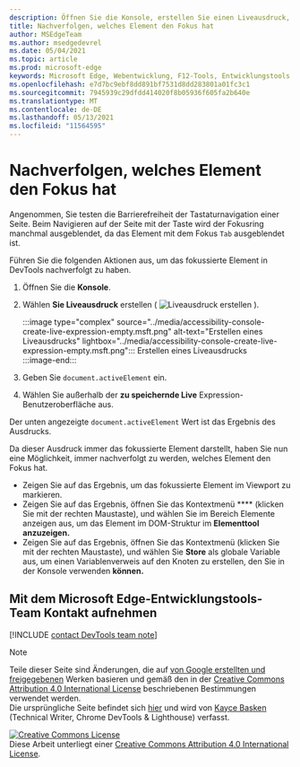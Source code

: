 ```yaml
---
description: Öffnen Sie die Konsole, erstellen Sie einen Liveausdruck, und legen Sie den Ausdruck auf document.activeElement.
title: Nachverfolgen, welches Element den Fokus hat
author: MSEdgeTeam
ms.author: msedgedevrel
ms.date: 05/04/2021
ms.topic: article
ms.prod: microsoft-edge
keywords: Microsoft Edge, Webentwicklung, F12-Tools, Entwicklungstools
ms.openlocfilehash: e7d7bc9ebf8dd891bf7531d8dd283801a01fc3c1
ms.sourcegitcommit: 7945939c29dfdd414020f8b05936f605fa2b640e
ms.translationtype: MT
ms.contentlocale: de-DE
ms.lasthandoff: 05/13/2021
ms.locfileid: "11564595"
---
```

<!-- Copyright Kayce Basques 

   Licensed under the Apache License, Version 2.0 (the "License");
   you may not use this file except in compliance with the License.
   You may obtain a copy of the License at

       https://www.apache.org/licenses/LICENSE-2.0

   Unless required by applicable law or agreed to in writing, software
   distributed under the License is distributed on an "AS IS" BASIS,
   WITHOUT WARRANTIES OR CONDITIONS OF ANY KIND, either express or implied.
   See the License for the specific language governing permissions and
   limitations under the License.  -->  
# <a name="track-which-element-has-focus"></a>Nachverfolgen, welches Element den Fokus hat  

Angenommen, Sie testen die Barrierefreiheit der Tastaturnavigation einer Seite.  Beim Navigieren auf der Seite mit der Taste wird der Fokusring manchmal ausgeblendet, da das Element mit dem Fokus `Tab` ausgeblendet ist.  

Führen Sie die folgenden Aktionen aus, um das fokussierte Element in DevTools nachverfolgt zu haben.  

1.  Öffnen Sie die **Konsole**.  
1.  Wählen **Sie Liveausdruck** erstellen \( ![ Liveausdruck ](../media/create-live-expression-icon.msft.png) erstellen \).  
    
    :::image type="complex" source="../media/accessibility-console-create-live-expression-empty.msft.png" alt-text="Erstellen eines Liveausdrucks" lightbox="../media/accessibility-console-create-live-expression-empty.msft.png":::
       Erstellen eines Liveausdrucks  
    :::image-end:::  
    
1.  Geben Sie `document.activeElement` ein.  
1.  Wählen Sie außerhalb der **zu speichernde Live** Expression-Benutzeroberfläche aus.  
    
Der unten angezeigte `document.activeElement` Wert ist das Ergebnis des Ausdrucks.  

Da dieser Ausdruck immer das fokussierte Element darstellt, haben Sie nun eine Möglichkeit, immer nachverfolgt zu werden, welches Element den Fokus hat.  

*   Zeigen Sie auf das Ergebnis, um das fokussierte Element im Viewport zu markieren.  
*   Zeigen Sie auf das Ergebnis, öffnen Sie das Kontextmenü **** \(klicken Sie mit der rechten Maustaste\), und wählen Sie im Bereich Elemente anzeigen aus, um das Element im DOM-Struktur im **Elementtool anzuzeigen.**  
*   Zeigen Sie auf das Ergebnis, öffnen Sie das Kontextmenü \(klicken Sie mit der rechten Maustaste\), und wählen Sie **Store** als globale Variable aus, um einen Variablenverweis auf den Knoten zu erstellen, den Sie in der Konsole verwenden **können.**  

## <a name="getting-in-touch-with-the-microsoft-edge-devtools-team"></a>Mit dem Microsoft Edge-Entwicklungstools-Team Kontakt aufnehmen  

[!INCLUDE [contact DevTools team note](../includes/contact-devtools-team-note.md)]  

<!-- links -->  

> [!NOTE]
> Teile dieser Seite sind Änderungen, die auf [von Google erstellten und freigegebenen][GoogleSitePolicies] Werken basieren und gemäß den in der [Creative Commons Attribution 4.0 International License][CCA4IL] beschriebenen Bestimmungen verwendet werden.  
> Die ursprüngliche Seite befindet sich [hier](https://developers.google.com/web/tools/chrome-devtools/accessibility/focus) und wird von [Kayce Basken][KayceBasques] \(Technical Writer, Chrome DevTools \& Lighthouse\) verfasst.  

[![Creative Commons License][CCby4Image]][CCA4IL]  
Diese Arbeit unterliegt einer [Creative Commons Attribution 4.0 International License][CCA4IL].  

[CCA4IL]: https://creativecommons.org/licenses/by/4.0  
[CCby4Image]: https://i.creativecommons.org/l/by/4.0/88x31.png  
[GoogleSitePolicies]: https://developers.google.com/terms/site-policies  
[KayceBasques]: https://developers.google.com/web/resources/contributors#kayce-basques  
